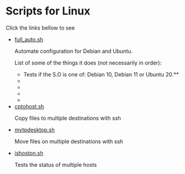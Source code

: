 <h1>Scripts for Linux</h1>
<p>Click the links bellow to see</p>
<ul>
  <a href="full_auto.sh"><li>full_auto.sh</li></a>
  <p>Automate configuration for Debian and Ubuntu.</p>
  <p>List of some of the things it does (not necessarily in order):</p>
    <ul>
      <li>Tests if the S.O is one of: Debian 10, Debian 11 or Ubuntu 20.**</li>
      <li></li>
      <li></li>
      <li></li>
      <li></li>
  </ul>
  <a href="cptohost.sh"><li>cptohost.sh</li></a>
  <p>Copy files to multiple destinations with ssh</p>
  <a href="mvtodesktop.sh"><li>mvtpdesktop.sh</li></a>
  <p>Move files on multiple destinations with ssh</p>
  <a href="ishoston.sh"><li>ishoston.sh</li></a>
  <p>Tests the status of multiple hosts</p>
</ul>
